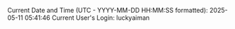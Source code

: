 Current Date and Time (UTC - YYYY-MM-DD HH:MM:SS formatted): 2025-05-11 05:41:46
Current User's Login: luckyaiman
